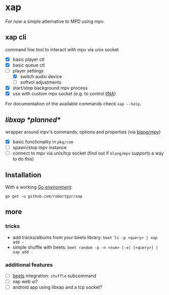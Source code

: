 # xap

*For now* a simple alternative to MPD using mpv.

## xap cli

command line tool to interact with mpv via unix socket

- [x] basic player ctl
- [x] basic queue ctl
- [ ] player settings
    - [x] switch audio device
    - [ ] softvol adjustments
- [x] start/stop background mpv process
- [x] use with custom mpv socket (e.g. to control [IINA](https://github.com/lhc70000/iina))

For documentation of the available commands check `xap --help`.

## _libxap \*planned\*_

wrapper around mpv's commands, options and properties (via [blang/mpv](https://github.com/blang/mpv))

- [x] basic functionality in `pkg/com`
- [ ] spawn/stop mpv instance
- [ ] connect to mpv via unix/tcp socket (find out if `blang/mpv` supports a way to do this)

## Installation

With a working [Go environment](https://golang.org/doc/install):
```
go get -u github.com/robertgzr/xap
```

## more

### tricks
- add tracks/albums from your beets library: `beet ls -p <query> | xap add -`
- simple shuffle with beets: `beet random -p -n <num> [-e] [<query>] | xap add -`

### additional features

- [ ] [beets](beets.io) integration: `shuffle` subcommand
- [ ] xap web ui?
- [ ] android app using libxap and a tcp socket?
